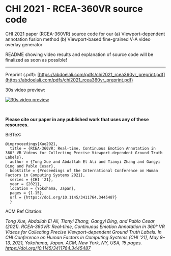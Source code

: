 # CHI 2021 - RCEA-360VR source code

CHI 2021 paper (RCEA-360VR) source code for our (a) Viewport-dependent annotation fusion method (b) Viewport-based fine-grained V-A video overlay generator

README showing video results and explanation of source code will be finalized as soon as possible!

---

Preprint (.pdf): [https://abdoelali.com/pdfs/chi2021_rcea360vr_preprint.pdf](https://abdoelali.com/pdfs/chi2021_rcea360vr_preprint.pdf)

30s video preview:

[![30s video preview](https://abdoelali.com/assets/rcea360vr_thumbnail.png)](https://www.youtube.com/watch?v=dSeCyH6OuIc "CHI 2021 RCEA-360VR")

&nbsp;


**Please cite our paper in any published work that uses any of these resources.**

BiBTeX:
```
@inproceedings{Xue2021,
  title = {RCEA-360VR: Real-time, Continuous Emotion Annotation in 360° VR Videos for Collecting Precise Viewport-dependent Ground Truth Labels},
  author = {Tong Xue and Abdallah El Ali and Tianyi Zhang and Gangyi Ding and Pablo Cesar},
  booktitle = {Proceedings of the International Conference on Human Factors in Computing Systems 2021},
  series = {CHI '21},
  year = {2021},
  location = {Yokohama, Japan},
  pages = {1-15},
  url = {https://doi.org/10.1145/3411764.3445487}
  }
  ```

ACM Ref Citation:

*Tong Xue, Abdallah El Ali, Tianyi Zhang, Gangyi Ding, and Pablo Cesar (2021). RCEA-360VR: Real-time, Continuous Emotion Annotation in 360° VR Videos for Collecting Precise Viewport-dependent Ground Truth Labels. In CHI Conference on Human Factors in Computing Systems (CHI ’21), May 8–13, 2021, Yokohama, Japan. ACM, New York, NY, USA, 15 pages. https://doi.org/10.1145/3411764.3445487*
